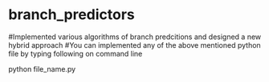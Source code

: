 # branch_predictors
#Implemented various algorithms of branch predcitions and designed a new hybrid approach
#You can implemented any of the above mentioned python file by typing following on command line

python file_name.py

